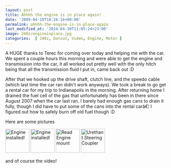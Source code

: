 ```yaml
---
layout: post
title: Ahhhh the engine is in place again!
date: '2009-04-19T18:28:16+00:00'
permalink: ahhhh-the-engine-is-in-place-again
last_modified_at: '2024-04-30T11:05:24+23:00'
image: 240z/engineinplace.jpg
categories:  [ 240z, Datsun, Video, Engine, Motor ]
---
```

A HUGE thanks to Terec for coming over today and helping me with the car. We spent a couple hours this morning and were able to get the engine and transmission into the car, it all worked out pretty well with the only hitch being that all the transmission fluid I put in, came back out :D

After that we hooked up the drive shaft, clutch line, and the speedo cable (which last time the car ran didn't work anyways). We took a break to go get a rental car for my trip to Indianapolis in the morning. After returning home I drained the fuel cell of the gas that unfortunately has been in there since August 2007 when the car last ran. I barely had enough gas cans to drain it fully, though I did have to put some of the cans into the rental carâ€¦ I figured out how to safely burn off old fuel though :D

Here are some pictures

<a href="https://www.flickr.com/photos/chammond/3457414214/in/set-72157594465585463/"><img alt="Engine installed!" width="75" height="75" src="https://farm4.static.flickr.com/3513/3457414214_1b4bcfeb92_s.jpg" /></a> <a href="https://www.flickr.com/photos/chammond/3456593535/in/set-72157594465585463/"><img alt="Engine installed!" width="75" height="75" src="https://farm4.static.flickr.com/3567/3456593535_469212999b_s.jpg" /></a> <a href="https://www.flickr.com/photos/chammond/3456591593/in/set-72157594465585463/"><img alt="Read Engine mount" width="75" height="75" src="https://farm4.static.flickr.com/3663/3456591593_99c139e7f2_s.jpg" /></a> <a href="https://www.flickr.com/photos/chammond/3457408426/in/set-72157594465585463/"><img alt="Urethant Steering Coupler " width="75" height="75" src="https://farm4.static.flickr.com/3497/3457408426_fd3e737562_s.jpg" /></a>

and of course the video!

